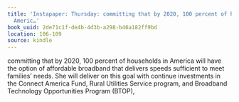 ```yaml
---
title: 'Instapaper: Thursday: committing that by 2020, 100 percent of households in
  Americ…'
book_uuid: 2de71c1f-de4b-4d3b-a298-b46a182ff9bd
location: 106-109
source: kindle
---
```


committing that by 2020, 100 percent of households in America will have the option of affordable broadband that delivers speeds sufficient to meet families’ needs. She will deliver on this goal with continue investments in the Connect America Fund, Rural Utilities Service program, and Broadband Technology Opportunities Program (BTOP),